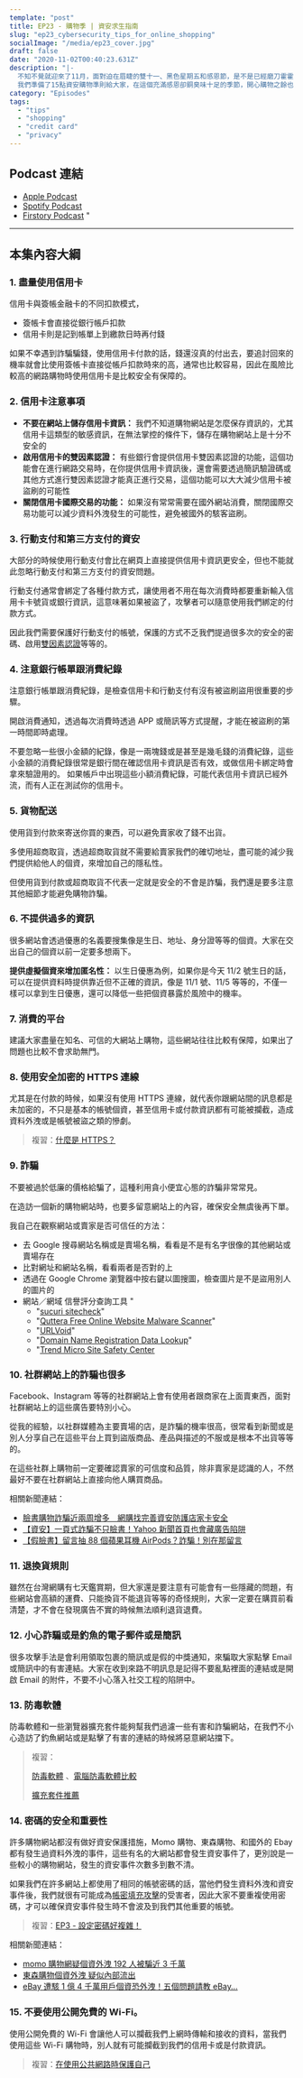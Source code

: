 ```yaml
---
template: "post"
title: EP23 - 購物季 | 資安求生指南
slug: "ep23_cybersecurity_tips_for_online_shopping"
socialImage: "/media/ep23_cover.jpg"
draft: false
date: "2020-11-02T00:40:23.631Z"
description: "|-
  不知不覺就迎來了11月，面對迫在眉睫的雙十一、黑色星期五和感恩節，是不是已經磨刀霍霍列好購物清單也加好購物車了？  
  我們準備了15點資安購物準則給大家，在這個充滿感恩卻銅臭味十足的季節，開心購物之餘也有很多小細節不要不小心忽略了！"
category: "Episodes"
tags:
  - "tips"
  - "shopping"
  - "credit card"
  - "privacy"
---
```


## Podcast 連結

- [Apple Podcast](https://podcasts.apple.com/tw/podcast/%E8%B3%87%E5%AE%89%E8%A7%A3%E5%A3%93%E7%B8%AE/id1513276667#episodeGuid=ckgzl7amcaz5l0903k8oncx88)
- [Spotify Podcast](https://open.spotify.com/episode/72OoDUqSQgNKQTGue0fhMn)
- [Firstory Podcast](https://open.firstory.me/story/ckgzl7amcaz5l0903k8oncx88)
"
---

## 本集內容大綱

### 1. 盡量使用信用卡

信用卡與簽帳金融卡的不同扣款模式，

- 簽帳卡會直接從銀行帳戶扣款
- 信用卡則是記到帳單上到繳款日時再付錢

如果不幸遇到詐騙騙錢，使用信用卡付款的話，錢還沒真的付出去，要追討回來的機率就會比使用簽帳卡直接從帳戶扣款時來的高，通常也比較容易，因此在風險比較高的網路購物時使用信用卡是比較安全有保障的。

### 2. 信用卡注意事項

- **不要在網站上儲存信用卡資訊：** 我們不知道購物網站是怎麼保存資訊的，尤其信用卡這類型的敏感資訊，在無法掌控的條件下，儲存在購物網站上是十分不安全的
- **啟用信用卡的雙因素認證：** 有些銀行會提供信用卡雙因素認證的功能，這個功能會在進行網路交易時，在你提供信用卡資訊後，還會需要透過簡訊驗證碼或其他方式進行雙因素認證才能真正進行交易，這個功能可以大大減少信用卡被盜刷的可能性
- **關閉信用卡國際交易的功能：** 如果沒有常常需要在國外網站消費，關閉國際交易功能可以減少資料外洩發生的可能性，避免被國外的駭客盜刷。

### 3. 行動支付和第三方支付的資安

大部分的時候使用行動支付會比在網頁上直接提供信用卡資訊更安全，但也不能就此忽略行動支付和第三方支付的資安問題。

行動支付通常會綁定了各種付款方式，讓使用者不用在每次消費時都要重新輸入信用卡卡號貨或銀行資訊，這意味著如果被盜了，攻擊者可以隨意使用我們綁定的付款方式。

因此我們需要保護好行動支付的帳號，保護的方式不乏我們提過很多次的安全的密碼、啟用[雙因素認證](/posts/EP3-why-does-password-has-to-be-so-complicated#google-authenticator-身分驗證器)等等的。

### 4. 注意銀行帳單跟消費紀錄

注意銀行帳單跟消費紀錄，是檢查信用卡和行動支付有沒有被盜刷盜用很重要的步驟。

開啟消費通知，透過每次消費時透過 APP 或簡訊等方式提醒，才能在被盜刷的第一時間即時處理。

不要忽略一些很小金額的紀錄，像是一兩塊錢或是甚至是幾毛錢的消費紀錄，這些小金額的消費紀錄很常是銀行間在確認信用卡資訊是否有效，或做信用卡綁定時會拿來驗證用的。
如果帳戶中出現這些小額消費紀錄，可能代表信用卡資訊已經外流，而有人正在測試你的信用卡。

### 5. 貨物配送

使用貨到付款來寄送你買的東西，可以避免賣家收了錢不出貨。

多使用超商取貨，透過超商取貨就不需要給賣家我們的確切地址，盡可能的減少我們提供給他人的個資，來增加自己的隱私性。

但使用貨到付款或超商取貨不代表一定就是安全的不會是詐騙，我們還是要多注意其他細節才能避免購物詐騙。

### 6. 不提供過多的資訊

很多網站會透過優惠的名義要搜集像是生日、地址、身分證等等的個資。大家在交出自己的個資以前一定要多想兩下。

**提供虛擬個資來增加匿名性：**
以生日優惠為例，如果你是今天 11/2 號生日的話，可以在提供資料時提供靠近但不正確的資訊，像是 11/1 號、11/5 等等的，不僅一樣可以拿到生日優惠，還可以降低一些把個資暴露於風險中的機率。

### 7. 消費的平台

建議大家盡量在知名、可信的大網站上購物，這些網站往往比較有保障，如果出了問題也比較不會求助無門。

### 8. 使用安全加密的 HTTPS 連線

尤其是在付款的時候，如果沒有使用 HTTPS 連線，就代表你跟網站間的訊息都是未加密的，不只是基本的帳號個資，甚至信用卡或付款資訊都有可能被攔截，造成資料外洩或是帳號被盜之類的慘劇。

> 複習：[什麼是 HTTPS？](/posts/ep19_why_is_https_so_important)

### 9. 詐騙

不要被過於低廉的價格給騙了，這種利用貪小便宜心態的詐騙非常常見。

在造訪一個新的購物網站時，也要多留意網站上的內容，確保安全無虞後再下單。

我自己在觀察網站或賣家是否可信任的方法：

- 去 Google 搜尋網站名稱或是賣場名稱，看看是不是有名字很像的其他網站或賣場存在
- 比對網址和網站名稱，看看兩者是否對的上
- 透過在 Google Chrome 瀏覽器中按右鍵以圖搜圖，檢查圖片是不是盜用別人的圖片的
- 網站／網域 信譽評分查詢工具
"
  - "[sucuri sitecheck](https://sitecheck.sucuri.net/)"
  - "[Quttera Free Online Website Malware Scanner](https://quttera.com/website-malware-scanner)"
  - "[URLVoid](https://www.urlvoid.com/)"
  - "[Domain Name Registration Data Lookup](https://lookup.icann.org/)"
  - "[Trend Micro Site Safety Center](https://global.sitesafety.trendmicro.com/index.php)

### 10. 社群網站上的詐騙也很多

Facebook、Instagram 等等的社群網站上會有使用者跟商家在上面賣東西，面對社群網站上的這些廣告要特別小心。

從我的經驗，以社群媒體為主要賣場的店，是詐騙的機率很高，很常看到新聞或是別人分享自己在這些平台上買到盜版商品、產品與描述的不服或是根本不出貨等等的。

在這些社群上購物前一定要確認賣家的可信度和品質，除非賣家是認識的人，不然最好不要在社群網站上直接向他人購買商品。

相關新聞連結：

- [臉書購物詐騙近兩周增多　網購找完善資安防護店家卡安全](https://www.storm.mg/localarticle/327602)
- [【資安】一頁式詐騙不只臉書！Yahoo 新聞首頁也會藏廣告陷阱](https://www.mygopen.com/2018/12/yahoo.html)
- [【假臉書】留言抽 88 個蘋果耳機 AirPods？詐騙！別在那留言](https://mygopen.com/2019/04/88airpods.html)

### 11. 退換貨規則

雖然在台灣網購有七天鑑賞期，但大家還是要注意有可能會有一些隱藏的問題，有些網站會高額的運費、只能換貨不能退貨等等的奇怪規則，大家一定要在購買前看清楚，才不會在發現廣告不實的時候無法順利退貨退費。

### 12. 小心詐騙或是釣魚的電子郵件或是簡訊

很多攻擊手法是會利用領取包裹的簡訊或是假的中獎通知，來騙取大家點擊 Email 或簡訊中的有害連結。大家在收到來路不明訊息是記得不要亂點裡面的連結或是開啟 Email 的附件，不要不小心落入社交工程的陷阱中。

### 13. 防毒軟體

防毒軟體和一些瀏覽器擴充套件能夠幫我們過濾一些有害和詐騙網站，在我們不小心造訪了釣魚網站或是點擊了有害的連結的時候將惡意網站擋下。

> 複習：
>
> [防毒軟體](/posts/ep7-computer-habits-that-shouldnt-be-contempted#防毒軟體) 、[電腦防毒軟體比較](/posts/ep7-computer-habits-that-shouldnt-be-contempted#電腦防毒軟體比較)
>
> [擴充套件推薦](/posts/ep7-computer-habits-that-shouldnt-be-contempted#安全的瀏覽網頁)

### 14. 密碼的安全和重要性

許多購物網站都沒有做好資安保護措施，Momo 購物、東森購物、和國外的 Ebay 都有發生過資料外洩的事件，這些有名的大網站都會發生資安事件了，更別說是一些較小的購物網站，發生的資安事件次數多到數不清。

如果我們在許多網站上都使用了相同的帳號密碼的話，當他們發生資料外洩和資安事件後，我們就很有可能成為[帳密填充攻擊](/posts/EP3-why-does-password-has-to-be-so-complicated#帳密填充攻擊-credential-stuffing)的受害者，因此大家不要重複使用密碼，才可以確保資安事件發生時不會波及到我們其他重要的帳號。

> 複習：[EP3 - 設定密碼好複雜！](/posts/EP3-why-does-password-has-to-be-so-complicated)

相關新聞連結：

- [momo 購物網疑個資外洩 192 人被騙近 3 千萬](https://udn.com/news/story/7315/4662907)
- [東森購物個資外洩 疑似內部流出](https://www.ithome.com.tw/node/55613)
- [eBay 遭駭 1 億 4 千萬用戶個資恐外洩！五個問題請教 eBay…](https://blog.trendmicro.com.tw/?p=8285)

### 15. 不要使用公開免費的 Wi-Fi。

使用公開免費的 Wi-Fi 會讓他人可以攔截我們上網時傳輸和接收的資料，當我們使用這些 Wi-Fi 購物時，別人就有可能攔截到我們的信用卡或是付款資訊。

> 複習：[在使用公共網路時保護自己](/posts/ep4-do-we-need-vpn#在使用公共網路時保護自己)
